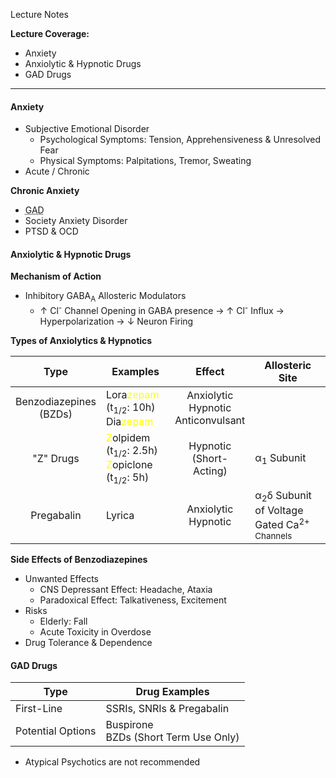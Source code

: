 Lecture Notes

**Lecture Coverage:**
- Anxiety
- Anxiolytic & Hypnotic Drugs
- GAD Drugs

---
#### **Anxiety**
- Subjective Emotional Disorder
	- Psychological Symptoms: Tension, Apprehensiveness & Unresolved Fear
	- Physical Symptoms: Palpitations, Tremor, Sweating
- Acute / Chronic

**Chronic Anxiety**
- <abbr Title="Generalized Anxiety Disorder">GAD</abbr>
- Society Anxiety Disorder
- PTSD & OCD


#### **Anxiolytic & Hypnotic Drugs**
**Mechanism of Action**
- Inhibitory GABA<sub>A</sub> Allosteric Modulators
	- ↑ Cl<sup>-</sup> Channel Opening in GABA presence → ↑ Cl<sup>-</sup> Influx → Hyperpolarization → ↓ Neuron Firing

**Types of Anxiolytics & Hypnotics**

|            Type            | Examples                                                                                                                |                  Effect                  | Allosteric Site                                                  |
| :------------------------: | ----------------------------------------------------------------------------------------------------------------------- | :--------------------------------------: | ---------------------------------------------------------------- |
| Benzodiazepines <br>(BZDs) | Lora<font color=yellow>zepam</font> (t<sub>1/2</sub>: 10h)<br>Dia<font color=yellow>zepam</font>                        | Anxiolytic<br>Hypnotic<br>Anticonvulsant |                                                                  |
|         "Z" Drugs          | <font color=yellow>Z</font>olpidem (t<sub>1/2</sub>: 2.5h)<br><font color=yellow>Z</font>opiclone (t<sub>1/2</sub>: 5h) |        Hypnotic<br>(Short-Acting)        | α<sub>1</sub> Subunit                                            |
|         Pregabalin         | Lyrica                                                                                                                  |          Anxiolytic<br>Hypnotic          | α<sub>2</sub>δ Subunit of Voltage Gated Ca<sup>2+</sub> Channels |
**Side Effects of Benzodiazepines**
- Unwanted Effects
	- CNS Depressant Effect: Headache, Ataxia
	- Paradoxical Effect: Talkativeness, Excitement
- Risks
	- Elderly: Fall
	- Acute Toxicity in Overdose
- Drug Tolerance & Dependence


#### **GAD Drugs**

| Type              | Drug Examples                           |
| ----------------- | --------------------------------------- |
| First-Line        | SSRIs, SNRIs & Pregabalin               |
| Potential Options | Buspirone<br>BZDs (Short Term Use Only) |
- Atypical Psychotics are not recommended
